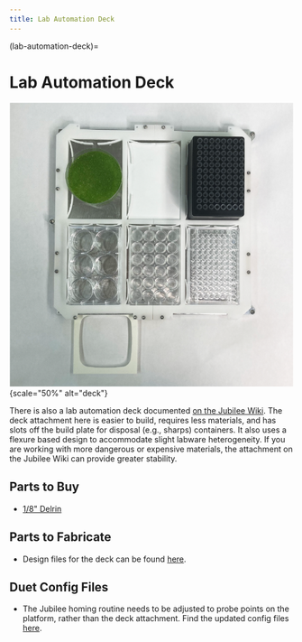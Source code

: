 ```yaml
---
title: Lab Automation Deck
---
```


(lab-automation-deck)=
# Lab Automation Deck

![A lab automation deck with a variety of labware installed](_static/deck.png){scale="50%" alt="deck"}

There is also a lab automation deck documented [on the Jubilee Wiki](https://jubilee3d.com/index.php?title=Lab_Automation_Plate). The deck attachment here is easier to build, requires less materials, and has slots off the build plate for disposal (e.g., sharps) containers. It also uses a flexure based design to accommodate slight labware heterogeneity. If you are working with more dangerous or expensive materials, the attachment on the Jubilee Wiki can provide greater stability.

## Parts to Buy

- [1/8" Delrin](https://www.onlinemetals.com/en/buy/plastic/0-125-acetal-sheet-homopolymer-delrin-natural/pid/6761)

## Parts to Fabricate

- Design files for the deck can be found [here](https://github.com/machineagency/science_jubilee/tree/main/tool_library/bed_plate/fabrication_files).

## Duet Config Files

- The Jubilee homing routine needs to be adjusted to probe points on the platform, rather than the deck attachment. Find the updated config files [here](https://github.com/machineagency/science_jubilee/tree/main/tool_library/bed_plate/duet_config).
